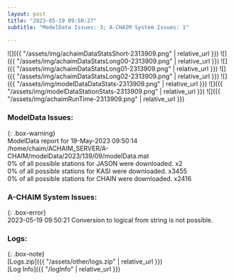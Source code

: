 ```yaml
---
layout: post
title: "2023-05-19 09:50:27"
subtitle: "ModelData Issues: 3; A-CHAIM System Issues: 1"

---
```


![]({{ "/assets/img/achaimDataStatsShort-2313909.png" | relative_url }})
![]({{ "/assets/img/achaimDataStatsLong00-2313909.png" | relative_url }})
![]({{ "/assets/img/achaimDataStatsLong01-2313909.png" | relative_url }})
![]({{ "/assets/img/achaimDataStatsLong02-2313909.png" | relative_url }})
![]({{ "/assets/img/modelDataDataStats-2313909.png" | relative_url }})
![]({{ "/assets/img/modelDataStationStats-2313909.png" | relative_url }})
![]({{ "/assets/img/achaimRunTime-2313909.png" | relative_url }})


### ModelData Issues:  
  
{: .box-warning}  
 ModelData report for 19-May-2023 09:50:14   
 /home/chaim/ACHAIM_SERVER/A-CHAIM/modelData/2023/139/09/modelData.mat   
 0% of all possible stations for JASON were downloaded. x2   
 0% of all possible stations for KASI were downloaded. x3455   
 0% of all possible stations for CHAIN were downloaded. x2416   
  
### A-CHAIM System Issues:  
  
{: .box-error}  
2023-05-19 09:50:21 Conversion to logical from string is not possible.  

### Logs:  
  
{: .box-note}  
[Logs.zip]({{ "/assets/other/logs.zip" | relative_url }})  
[Log Info]({{ "/logInfo" | relative_url }})  
